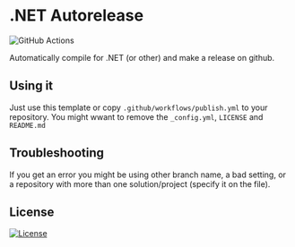 # .NET Autorelease
![GitHub Actions](https://img.shields.io/badge/github%20actions-%232671E5.svg?style=for-the-badge&logo=githubactions&logoColor=white)

 Automatically compile for .NET (or other) and make a release on github.
## Using it
 Just use this template or copy ‎`.github/workflows/publish.yml` to your repository. You might wwant to remove the `_config.yml`, `LICENSE` and `README.md`
## Troubleshooting
 If you get an error you might be using other branch name, a bad setting, or a repository with more than one solution/project (specify it on the file).
## License
 [![License](https://img.shields.io/github/license/jgc777/dotnet-autorelease?style=for-the-badge)](./LICENSE)
